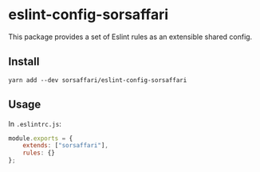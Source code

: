 # eslint-config-sorsaffari

This package provides a set of Eslint rules as an extensible shared config.


## Install

`yarn add --dev sorsaffari/eslint-config-sorsaffari`

## Usage

In `.eslintrc.js`:

```javascript
module.exports = {
    extends: ["sorsaffari"],
    rules: {}
};
```
